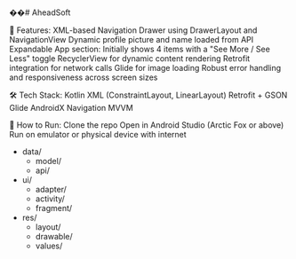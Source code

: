 ��#   A h e a d S o f t 


 🧩 Features:
XML-based Navigation Drawer using DrawerLayout and NavigationView
Dynamic profile picture and name loaded from API
Expandable App section: Initially shows 4 items with a "See More / See Less" toggle
RecyclerView for dynamic content rendering
Retrofit integration for network calls
Glide for image loading
Robust error handling and responsiveness across screen sizes



🛠 Tech Stack:
Kotlin
XML (ConstraintLayout, LinearLayout)
Retrofit + GSON
Glide
AndroidX Navigation
MVVM



🧪 How to Run:
Clone the repo
Open in Android Studio (Arctic Fox or above)
Run on emulator or physical device with internet



- data/
   - model/
   - api/
- ui/
   - adapter/
   - activity/
   - fragment/
- res/
   - layout/
   - drawable/
   - values/
